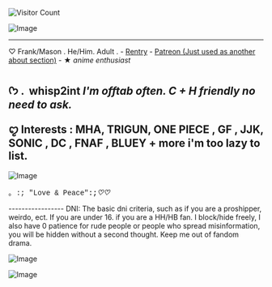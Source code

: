 ![Visitor Count](https://profile-counter.glitch.me/{The-Novelist}/count.svg)

![Image](https://github.com/user-attachments/assets/1141bbef-501b-4d0c-aa9f-0d916045846d)

------------------
 ♡ Frank/Mason . He/Him.  Adult .&nbsp;- </em><a href="https://rentry.co/YEAAAAHHH" id="">Rentry</a> - <a href="https://www.patreon.com/c/potatochips_/about" id="">Patreon (Just used as another about section)</a> - ★ <em>anime enthusiast</em></p>

ᡣ𐭩 . &nbsp;whisp2int</strong>
	<em>I&#39;m offtab often. <strong>C + H</strong> friendly no need to ask.&nbsp;</em></p>
 ꨄ Interests : MHA, TRIGUN, ONE PIECE , GF , JJK, SONIC , DC , FNAF , BLUEY + more i'm too lazy to list.
------------------

![Image](https://github.com/user-attachments/assets/bf487376-0d2b-4fd1-aabc-e714995baac5)

<span style="font-family: courier new,courier;">｡ :; &quot;Love &amp; Peace&quot;</span><strong><span style="font-family: courier new,courier;">:;<em>♡</em></span><em><span style="font-family: courier new,courier;">♡</span></em></strong></strong>
</p>
-----------------
DNI:
The basic dni criteria, such as if you are a proshipper, weirdo, ect. If you are under 16. if you are a HH/HB fan. I block/hide freely, I also have 0 patience for rude people or people who spread misinformation, you will be hidden without a second thought. Keep me out of fandom drama.
<P>

![Image](https://github.com/user-attachments/assets/1830f8d4-eaf2-4015-a6f4-7b937deea88f)

![Image](https://github.com/user-attachments/assets/31fbd55b-6ac7-4166-84f8-a24f51783362)
